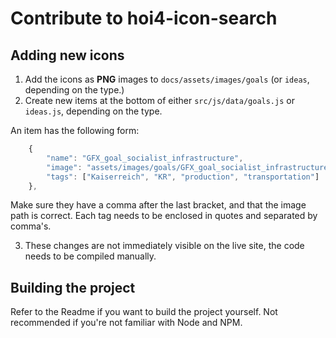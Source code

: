 # Contribute to hoi4-icon-search

## Adding new icons

1. Add the icons as **PNG** images to `docs/assets/images/goals` (or `ideas`, depending on the type.)
2. Create new items at the bottom of either `src/js/data/goals.js` or `ideas.js`, depending on the type.

An item has the following form:

```js
	{
		"name": "GFX_goal_socialist_infrastructure",
		"image": "assets/images/goals/GFX_goal_socialist_infrastructure.png",
		"tags": ["Kaiserreich", "KR", "production", "transportation"]
	},
```

Make sure they have a comma after the last bracket, and that the image path is correct. Each tag needs to be enclosed in quotes and separated by comma's.

3. These changes are not immediately visible on the live site, the code needs to be compiled manually.

## Building the project

Refer to the Readme if you want to build the project yourself. Not recommended if you're not familiar with Node and NPM.
